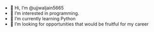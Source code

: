 - 👋 Hi, I’m @ujjwaljain5665
- 👀 I’m interested in programming.
- 🌱 I’m currently learning Python
- 💞️ I’m looking for opportunities that would be fruitful for my career

<!---
ujjwaljain5665/ujjwaljain5665 is a ✨ special ✨ repository because its `README.md` (this file) appears on your GitHub profile.
You can click the Preview link to take a look at your changes.
--->
